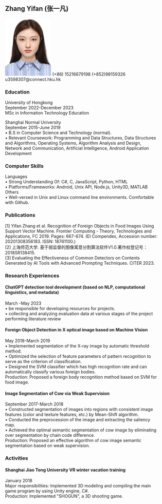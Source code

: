 ## Zhang Yifan (张一凡)
<img src="IMG_3790.JPG" width=30% />  
(+86) 15216679198  
(+852)98159326  
u3598307@connect.hku.hk  


### Education
University of Hongkong	
September 2022-December 2023  
MSc in Information Technology Education

Shanghai Normal University	
September 2015-June 2019  
•	B.S in Computer Science and Technology (normal).   
•	Relevant Coursework: Programming and Data Structures, Data Structures and Algorithms, Operating Systems, Algorithm Analysis and Design, Network and Communication, Artificial Intelligence, Android Application Development

### Computer Skills
Languages  
•	Strong Understanding Of: C#, C, JavaScript, Python, HTML  
•	Platforms/Frameworks: Android, Unix API, Node.js, Unity3D, MATLAB  
Others  
•	Well-versed in Unix and Linux command line environments. Comfortable with Github.  

### Publications
[1] Yifan Zhang et al. Recognition of Foreign Objects in Food Images Using Support Vector Machine. Frontier Computing - Theory, Technologies and Applications, FC 2019. Pages: 667-674. (EI Compendex, Accession number: 20201308356183. ISSN: 18761100.)  
[2] 上海师范大学. 基于弱监督的图像寓意分割算法软件V1.0.著作权登记号：2018SR138415.  
[3] Evaluating the Effectiveness of Common Detectors on Contents Generated by AI Tools with Advanced Prompting Techniques. CITER 2023.  

### Research Experiences
#### ChatGPT detection tool development (based on NLP, computational linguistics, and metadata)
March -May 2023  
•	be responsible for developing resources for projects.  
•	collecting and analyzing evaluation data at various stages of the project performing literature review   

#### Foreign Object Detection in X optical image based on Machine Vision
May 2018-March 2019  
•	Implemented segmentation of the X-ray image by automatic threshold method.   
•	Optimized the selection of feature parameters of pattern recognition to serve as the criterion of classification.  
•	Designed the SVM classifier which has high recognition rate and can automatically classify various foreign bodies.  
Production:  Proposed a foreign body recognition method based on SVM for food image.  

#### Image Segmentation of Cow via Weak Supervision
September 2017-March 2018  
•	Constructed segmentation of images into regions with consistent image features (color and texture features, etc.) by Mean-Shift algorithm.  
•	Conducted the preprocession of the image and extracting the saliency map.  
•	Achieved the optimal semantic segmentation of cow image by eliminating over segmentation by chain code difference.  
Production:  Proposed an effective algorithm of cow image semantic segmentation based on weak supervision.  

### Activities
#### Shanghai Jiao Tong University VR winter vacation training
January 2018  
Major responsibilities: Implemented 3D modeling and compiling the main game program by using Unity engine, C#.  
Production: Implemented "SHOGUN", a 3D shooting game.  

